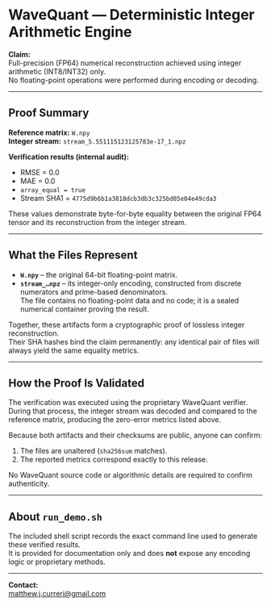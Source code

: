 # WaveQuant — Deterministic Integer Arithmetic Engine

**Claim:**  
Full-precision (FP64) numerical reconstruction achieved using integer arithmetic (INT8/INT32) only.  
No floating-point operations were performed during encoding or decoding.

---

## Proof Summary

**Reference matrix:** `W.npy`  
**Integer stream:** `stream_5.551115123125783e-17_1.npz`  

**Verification results (internal audit):**
- RMSE = 0.0  
- MAE  = 0.0  
- `array_equal = true`  
- Stream SHA1 = `4775d9b6b1a3818dcb3db3c325bd05e04e49cda3`

These values demonstrate byte-for-byte equality between the original FP64 tensor and its reconstruction from the integer stream.

---

## What the Files Represent

- **`W.npy`** – the original 64-bit floating-point matrix.  
- **`stream_…npz`** – its integer-only encoding, constructed from discrete numerators and prime-based denominators.  
  The file contains no floating-point data and no code; it is a sealed numerical container proving the result.

Together, these artifacts form a cryptographic proof of lossless integer reconstruction.  
Their SHA hashes bind the claim permanently: any identical pair of files will always yield the same equality metrics.

---

## How the Proof Is Validated

The verification was executed using the proprietary WaveQuant verifier.  
During that process, the integer stream was decoded and compared to the reference matrix, producing the zero-error metrics listed above.

Because both artifacts and their checksums are public, anyone can confirm:
1. The files are unaltered (`sha256sum` matches).  
2. The reported metrics correspond exactly to this release.

No WaveQuant source code or algorithmic details are required to confirm authenticity.

---

## About `run_demo.sh`

The included shell script records the exact command line used to generate these verified results.  
It is provided for documentation only and does **not** expose any encoding logic or proprietary methods.

---

**Contact:**  
matthew.j.curreri@gmail.com
